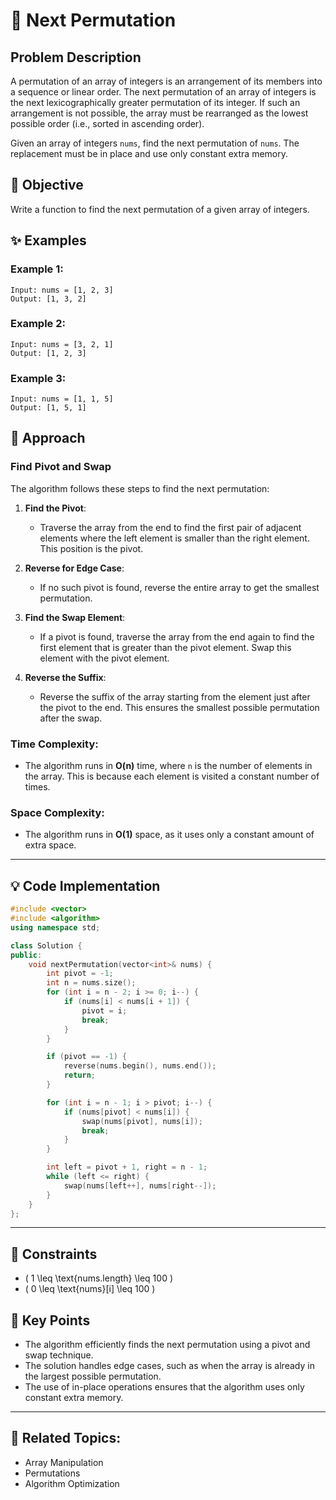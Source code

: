 # 🔗 **Next Permutation**

## Problem Description

A permutation of an array of integers is an arrangement of its members into a sequence or linear order. The next permutation of an array of integers is the next lexicographically greater permutation of its integer. If such an arrangement is not possible, the array must be rearranged as the lowest possible order (i.e., sorted in ascending order).

Given an array of integers `nums`, find the next permutation of `nums`. The replacement must be in place and use only constant extra memory.

## 🎯 **Objective**

Write a function to find the next permutation of a given array of integers.

## ✨ **Examples**

### Example 1:
```plaintext
Input: nums = [1, 2, 3]
Output: [1, 3, 2]
```

### Example 2:
```plaintext
Input: nums = [3, 2, 1]
Output: [1, 2, 3]
```

### Example 3:
```plaintext
Input: nums = [1, 1, 5]
Output: [1, 5, 1]
```

## 🚀 **Approach**

### **Find Pivot and Swap**

The algorithm follows these steps to find the next permutation:

1. **Find the Pivot**:
   - Traverse the array from the end to find the first pair of adjacent elements where the left element is smaller than the right element. This position is the pivot.

2. **Reverse for Edge Case**:
   - If no such pivot is found, reverse the entire array to get the smallest permutation.

3. **Find the Swap Element**:
   - If a pivot is found, traverse the array from the end again to find the first element that is greater than the pivot element. Swap this element with the pivot element.

4. **Reverse the Suffix**:
   - Reverse the suffix of the array starting from the element just after the pivot to the end. This ensures the smallest possible permutation after the swap.

### **Time Complexity**:
- The algorithm runs in **O(n)** time, where `n` is the number of elements in the array. This is because each element is visited a constant number of times.

### **Space Complexity**:
- The algorithm runs in **O(1)** space, as it uses only a constant amount of extra space.

---

## 💡 **Code Implementation**

```cpp
#include <vector>
#include <algorithm>
using namespace std;

class Solution {
public:
    void nextPermutation(vector<int>& nums) {
        int pivot = -1;
        int n = nums.size();
        for (int i = n - 2; i >= 0; i--) {
            if (nums[i] < nums[i + 1]) {
                pivot = i;
                break;
            }
        }

        if (pivot == -1) {
            reverse(nums.begin(), nums.end());
            return;
        }

        for (int i = n - 1; i > pivot; i--) {
            if (nums[pivot] < nums[i]) {
                swap(nums[pivot], nums[i]);
                break;
            }
        }

        int left = pivot + 1, right = n - 1;
        while (left <= right) {
            swap(nums[left++], nums[right--]);
        }
    }
};
```

---

## 🔧 **Constraints**

- \( 1 \leq \text{nums.length} \leq 100 \)
- \( 0 \leq \text{nums}[i] \leq 100 \)

## 🌟 **Key Points**

- The algorithm efficiently finds the next permutation using a pivot and swap technique.
- The solution handles edge cases, such as when the array is already in the largest possible permutation.
- The use of in-place operations ensures that the algorithm uses only constant extra memory.

---

## 🔗 **Related Topics**:
- Array Manipulation
- Permutations
- Algorithm Optimization